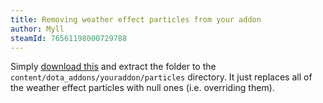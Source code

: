 ```yaml
---
title: Removing weather effect particles from your addon
author: Myll
steamId: 76561198000729788
---
```


Simply [download this](https://mega.co.nz/#!p4ZSkbRQ!veipSfmzsHJK-t8PNiu0No89LNdABffU6L9J8Cre_RI) and extract the folder to the `content/dota_addons/youraddon/particles` directory. It just replaces all of the weather effect particles with null ones (i.e. overriding them).